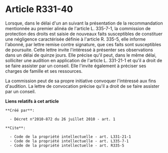 # Article R331-40

Lorsque, dans le délai d'un an suivant la présentation de la recommandation mentionnée au premier alinéa de l'article L.
335-7-1, la commission de protection des droits est saisie de nouveaux faits susceptibles de constituer une négligence
caractérisée définie à l'article R. 335-5, elle informe l'abonné, par lettre remise contre signature, que ces faits sont
susceptibles de poursuite. Cette lettre invite l'intéressé à présenter ses observations dans un délai de quinze jours. Elle
précise qu'il peut, dans le même délai, solliciter une audition en application de l'article L. 331-21-1 et qu'il a droit de
se faire assister par un conseil. Elle l'invite également à préciser ses charges de famille et ses ressources. 

La commission peut de sa propre initiative convoquer l'intéressé aux fins d'audition. La lettre de convocation précise qu'il
a droit de se faire assister par un conseil.

**Liens relatifs à cet article**

	**Créé par**:

	  - Décret n°2010-872 du 26 juillet 2010 - art. 1

	**Cite**:

	  - Code de la propriété intellectuelle - art. L331-21-1
	  - Code de la propriété intellectuelle - art. L335-7-1
	  - Code de la propriété intellectuelle - art. R335-5
